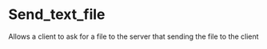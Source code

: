 # Send_text_file
Allows a client to ask for a file to the server that sending the file to the client
